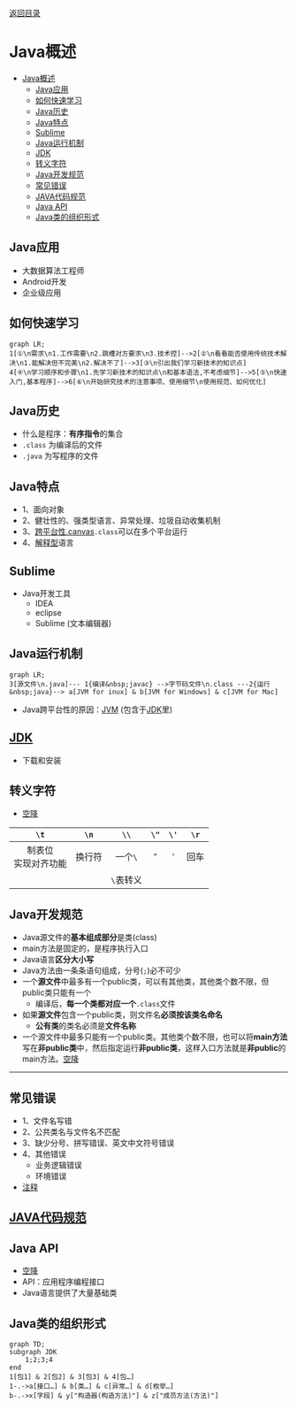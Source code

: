 [返回目录](Home.md)

# Java概述
- [Java概述](#java概述)
	- [Java应用](#java应用)
	- [如何快速学习](#如何快速学习)
	- [Java历史](#java历史)
	- [Java特点](#java特点)
	- [Sublime](#sublime)
	- [Java运行机制](#java运行机制)
	- [JDK](#jdk)
	- [转义字符](#转义字符)
	- [Java开发规范](#java开发规范)
	- [常见错误](#常见错误)
	- [JAVA代码规范](#java代码规范)
	- [Java API](#java-api)
	- [Java类的组织形式](#java类的组织形式)

## Java应用
- 大数据算法工程师
- Android开发
- 企业级应用

## 如何快速学习

```mermaid
graph LR;
1[①\n需求\n1.工作需要\n2.跳槽对方要求\n3.技术控]-->2[②\n看看能否使用传统技术解决\n1.能解决但不完美\n2.解决不了]-->3[③\n引出我们学习新技术的知识点]
4[④\n学习顺序和步骤\n1.先学习新技术的知识点\n和基本语法,不考虑细节]-->5[⑤\n快速入门,基本程序]-->6[⑥\n开始研究技术的注意事项、使用细节\n使用规范、如何优化]
```


## Java历史
- 什么是程序：**有序指令**的集合
- `.class` 为编译后的文件
- `.java` 为写程序的文件

## Java特点
- 1、面向对象
- 2、健壮性的、强类型语言、异常处理、垃圾自动收集机制
- 3、[跨平台性.canvas](跨平台性.canvas.md)`.class`可以在多个平台运行
- 4、[解释型](解释型.md)语言

## Sublime
- Java开发工具
	- IDEA
	- eclipse
	- Sublime (文本编辑器)

## Java运行机制
```mermaid
graph LR;
3[源文件\n.java]--- 1{编译&nbsp;javac} -->字节码文件\n.class ---2{运行&nbsp;java}--> a[JVM for inux] & b[JVM for Windows] & c[JVM for Mac]

```
- Java跨平台性的原因：[JVM](JVM.md) (包含于[JDK](JDK.md)里)

## [JDK](JDK.md) 
- 下载和安装

## 转义字符
- [空降](https://www.bilibili.com/video/BV1fh411y7R8?t=843.3&p=21) 

|`\t`|`\n`|`\\`|`\"`|`\'`|`\r`|
|:-:|:-:|:-:|:-:|:-:|:-:|
|制表位<br>实现对齐功能|换行符|一个`\`|`"`|`'`|回车|
|||`\`表转义|||||


## Java开发规范
- Java源文件的**基本组成部分**是类(class)
- main方法是固定的，是程序执行入口
- Java语言**区分大小写** 
- Java方法由一条条语句组成，分号(`;`)必不可少
- 一个**源文件**中最多有一个public类，可以有其他类，其他类个数不限，但public类只能有一个
	- 编译后，**每一个类都对应一个**`.class`文件
- 如果**源文件**包含一个public类，则文件名**必须按该类名命名**
	- **公有类**的类名必须是**文件名称**
- 一个源文件中最多只能有一个public类。其他类个数不限，也可以将**main方法**写在**非public类**中，然后指定运行**非public类**，这样入口方法就是**非public**的main方法。[空降](https://www.bilibili.com/video/BV1fh411y7R8?t=656.3&p=19) 
---
## 常见错误
- 1、文件名写错
- 2、公共类名与文件名不匹配
- 3、缺少分号、拼写错误、英文中文符号错误
- 4、其他错误
	- 业务逻辑错误
	- 环境错误
- [注释](注释.md) 

## [JAVA代码规范](JAVA代码规范.md)

## Java API
- [空降](https://www.bilibili.com/video/BV1fh411y7R8?t=250.9&p=46) 
- API：应用程序编程接口
- Java语言提供了大量基础类

## Java类的组织形式
```mermaid
graph TD;
subgraph JDK
	1;2;3;4
end
1[包1] & 2[包2] & 3[包3] & 4[包…]
1-.->a[接口…] & b[类…] & c[异常…] & d[枚举…]
b-.->x[字段] & y["构造器(构造方法)"] & z["成员方法(方法)"]
```
